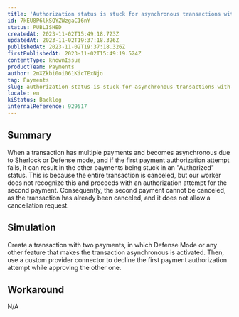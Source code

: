 ```yaml
---
title: 'Authorization status is stuck for asynchronous transactions with 2 or more payments when the first one is canceled.'
id: 7kEU8P6lkSQYZWzgaC16nY
status: PUBLISHED
createdAt: 2023-11-02T15:49:18.723Z
updatedAt: 2023-11-02T19:37:18.326Z
publishedAt: 2023-11-02T19:37:18.326Z
firstPublishedAt: 2023-11-02T15:49:19.524Z
contentType: knownIssue
productTeam: Payments
author: 2mXZkbi0oi061KicTExNjo
tag: Payments
slug: authorization-status-is-stuck-for-asynchronous-transactions-with-2-or-more-payments-when-the-first-one-is-canceled
locale: en
kiStatus: Backlog
internalReference: 929517
---
```


## Summary


When a transaction has multiple payments and becomes asynchronous due to Sherlock or Defense mode, and if the first payment authorization attempt fails, it can result in the other payments being stuck in an "Authorized" status. This is because the entire transaction is canceled, but our worker does not recognize this and proceeds with an authorization attempt for the second payment. Consequently, the second payment cannot be canceled, as the transaction has already been canceled, and it does not allow a cancellation request.


##

## Simulation


Create a transaction with two payments, in which Defense Mode or any other feature that makes the transaction asynchronous is activated. Then, use a custom provider connector to decline the first payment authorization attempt while approving the other one.


##

## Workaround


N/A





